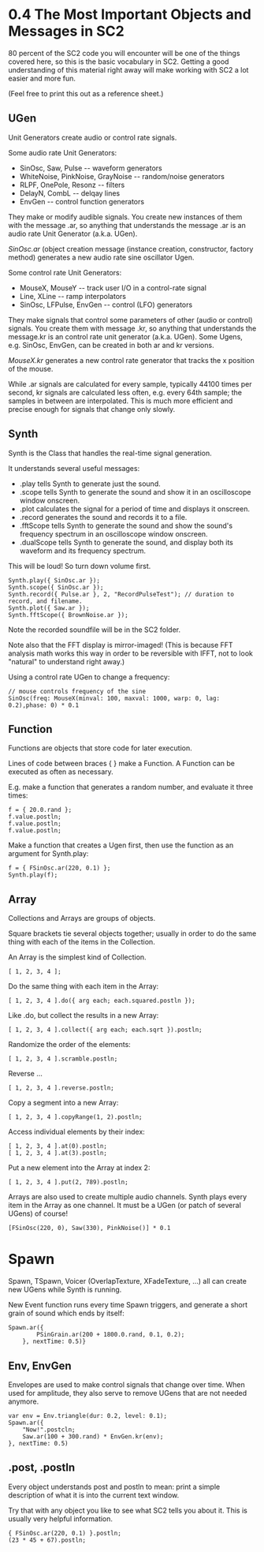 # 0.4 The Most Important Objects and Messages in SC2

80 percent of the SC2 code you will encounter will be one of the things covered here, so this is the basic vocabulary in SC2. Getting a good understanding of this material right away will make working with SC2 a lot easier and more fun.

(Feel free to print this out as a reference sheet.)

## UGen

Unit Generators create audio or control rate signals.

Some audio rate Unit Generators:

- SinOsc, Saw, Pulse -- waveform generators
- WhiteNoise, PinkNoise, GrayNoise -- random/noise generators
- RLPF, OnePole, Resonz -- filters
- DelayN, CombL -- delqay lines
- EnvGen -- control function generators

They make or modify audible signals.  You create new instances of them with the message .ar, so anything that understands the message .ar is an audio rate Unit Generator (a.k.a. UGen).

_SinOsc.ar_ (object creation message (instance creation, constructor, factory method) generates a new audio rate sine oscillator Ugen.

Some control rate Unit Generators:

- MouseX, MouseY -- track user I/O in a control-rate signal
- Line, XLine -- ramp interpolators
- SinOsc, LFPulse, EnvGen -- control (LFO) generators

They make signals that control some parameters of other (audio or control) signals. You create them with message .kr, so anything that understands the message.kr is an control rate unit generator (a.k.a. UGen).  Some Ugens, e.g. SinOsc, EnvGen, can be created in both ar and kr versions.

_MouseX.kr_ generates a new control rate generator that tracks the x position of the mouse.

While .ar signals are calculated for every sample, typically 44100 times per second, kr signals are calculated less often, e.g. every 64th sample; the samples in between are interpolated.  This is much more efficient and precise enough for signals that change only slowly.

## Synth

Synth is the Class that handles the real-time signal generation.

It understands several useful messages:

- .play			tells Synth to generate just the sound.
- .scope		tells Synth to generate the sound and show it in an oscilloscope window onscreen.
- .plot			calculates the signal for a period of time and displays it onscreen.
- .record		generates the sound and records it to a file.
- .fftScope		tells Synth to generate the sound and show the sound's frequency spectrum	in an oscilloscope window onscreen.
- .dualScope		tells Synth to generate the sound, and display	both its waveform and its frequency spectrum.

This will be loud! So turn down volume first.

    Synth.play({ SinOsc.ar });
    Synth.scope({ SinOsc.ar });
    Synth.record({ Pulse.ar }, 2, "RecordPulseTest"); // duration to record, and filename.
    Synth.plot({ Saw.ar });
    Synth.fftScope({ BrownNoise.ar });

Note the recorded soundfile will be in the SC2 folder.

Note also that the FFT display is mirror-imaged! (This is because FFT analysis math works this way in order to be reversible with IFFT, not to look "natural" to understand right away.)

Using a control rate UGen to change a frequency:

    // mouse controls frequency of the sine
    SinOsc(freq: MouseX(minval: 100, maxval: 1000, warp: 0, lag: 0.2),phase: 0) * 0.1

## Function

Functions are objects that store code for later execution.

Lines of code between braces { } make a Function.  A Function can be executed as often as necessary.

E.g. make a function that generates a random number, and evaluate it three times:

    f = { 20.0.rand };
    f.value.postln;
    f.value.postln;
    f.value.postln;

Make a function that creates a Ugen first, then use the function as an argument for Synth.play:

    f = { FSinOsc.ar(220, 0.1) };
    Synth.play(f);

## Array

Collections and Arrays are groups of objects.

Square brackets tie several objects together; usually in order to do the same thing with each of the items in the Collection.

An Array is the simplest kind of Collection.

    [ 1, 2, 3, 4 ];

Do the same thing with each item in the Array:

    [ 1, 2, 3, 4 ].do({ arg each; each.squared.postln });

Like .do, but collect the results in a new Array:

    [ 1, 2, 3, 4 ].collect({ arg each; each.sqrt }).postln;

Randomize the order of the elements:

    [ 1, 2, 3, 4 ].scramble.postln;

Reverse ...

    [ 1, 2, 3, 4 ].reverse.postln;

Copy a segment into a new Array:

    [ 1, 2, 3, 4 ].copyRange(1, 2).postln;

Access individual elements by their index:

    [ 1, 2, 3, 4 ].at(0).postln;
    [ 1, 2, 3, 4 ].at(3).postln;

Put a new element into the Array at index 2:

    [ 1, 2, 3, 4 ].put(2, 789).postln;

Arrays are also used to create multiple audio channels.  Synth plays every item in the Array as one channel. It must be a UGen (or patch of several UGens) of course!

    [FSinOsc(220, 0), Saw(330), PinkNoise()] * 0.1

# Spawn

Spawn, TSpawn, Voicer (OverlapTexture, XFadeTexture, ...) all can create new UGens while Synth is running.

New Event function runs every time Spawn triggers, and generate a short grain of sound which ends by itself:

    Spawn.ar({
    		PSinGrain.ar(200 + 1800.0.rand, 0.1, 0.2);
    	}, nextTime: 0.5)}

## Env, EnvGen

Envelopes are used to make control signals that change over time.  When used for amplitude, they also serve to remove UGens that are not needed anymore.


    var env = Env.triangle(dur: 0.2, level: 0.1);
    Spawn.ar({
    	"Now!".postcln;
    	Saw.ar(100 + 300.rand) * EnvGen.kr(env);
    }, nextTime: 0.5)

## .post, .postln

Every object understands post and postln to mean: print a simple description of what it is into the current text window.

Try that with any object you like to see what SC2 tells you about it.  This is usually very helpful information.

    { FSinOsc.ar(220, 0.1) }.postln;
    (23 * 45 + 67).postln;
